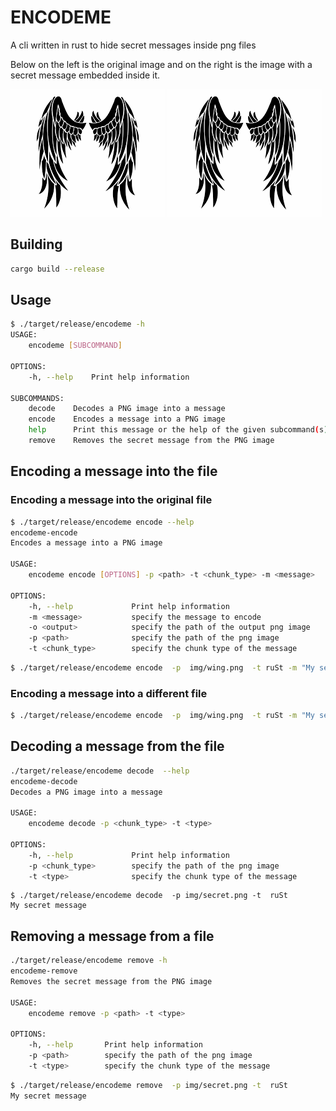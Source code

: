 # ENCODEME

A cli written in rust to hide secret messages inside png files


Below on the left is the original image and on the right is the image with a secret message embedded inside it.

![original](/img/wing.png)
![embedded_img](/img/secret.png)



## Building
```bash
cargo build --release
```
## Usage
```bash
$ ./target/release/encodeme -h
USAGE:
    encodeme [SUBCOMMAND]

OPTIONS:
    -h, --help    Print help information

SUBCOMMANDS:
    decode    Decodes a PNG image into a message
    encode    Encodes a message into a PNG image
    help      Print this message or the help of the given subcommand(s)
    remove    Removes the secret message from the PNG image
```

## Encoding a message into the file

### Encoding a message into the original file

```bash
$ ./target/release/encodeme encode --help
encodeme-encode 
Encodes a message into a PNG image

USAGE:
    encodeme encode [OPTIONS] -p <path> -t <chunk_type> -m <message>

OPTIONS:
    -h, --help             Print help information
    -m <message>           specify the message to encode
    -o <output>            specify the path of the output png image
    -p <path>              specify the path of the png image
    -t <chunk_type>        specify the chunk type of the message
```

```bash
$ ./target/release/encodeme encode  -p  img/wing.png  -t ruSt -m "My secret message"
```
### Encoding a message into a different file
```bash
$ ./target/release/encodeme encode  -p  img/wing.png  -t ruSt -m "My secret message" -o img/secret.png
```


## Decoding a message from the file
```bash
./target/release/encodeme decode  --help
encodeme-decode 
Decodes a PNG image into a message

USAGE:
    encodeme decode -p <chunk_type> -t <type>

OPTIONS:
    -h, --help             Print help information
    -p <chunk_type>        specify the path of the png image
    -t <type>              specify the chunk type of the message
```

```
$ ./target/release/encodeme decode  -p img/secret.png -t  ruSt
My secret message
```

## Removing a message from a file

```bash
./target/release/encodeme remove -h
encodeme-remove 
Removes the secret message from the PNG image

USAGE:
    encodeme remove -p <path> -t <type>

OPTIONS:
    -h, --help       Print help information
    -p <path>        specify the path of the png image
    -t <type>        specify the chunk type of the message
```

```bash
$ ./target/release/encodeme remove  -p img/secret.png -t  ruSt
My secret message
```
